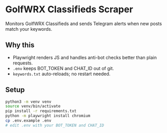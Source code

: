 # GolfWRX Classifieds Scraper

Monitors GolfWRX Classifieds and sends Telegram alerts when new posts match your keywords.

## Why this
- Playwright renders JS and handles anti-bot checks better than plain requests.
- `.env` keeps BOT_TOKEN and CHAT_ID out of git.
- `keywords.txt` auto-reloads; no restart needed.

## Setup
```bash
python3 -m venv venv
source venv/bin/activate
pip install -r requirements.txt
python -m playwright install chromium
cp .env.example .env
# edit .env with your BOT_TOKEN and CHAT_ID
